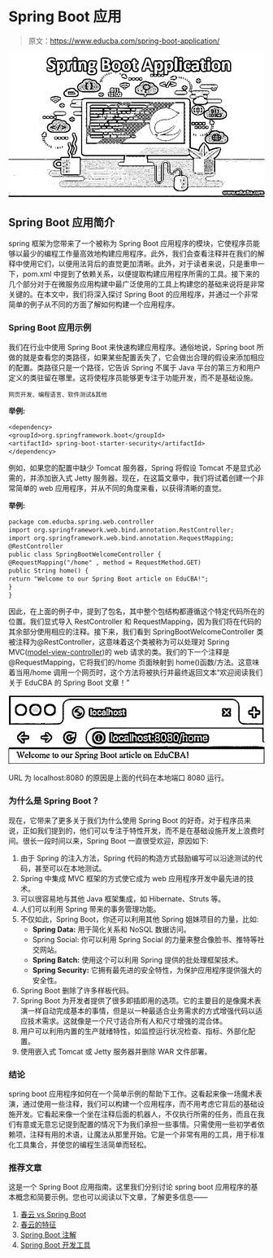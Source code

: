 # Spring Boot 应用

> 原文：<https://www.educba.com/spring-boot-application/>

![spring-boot-applivation](img/2d9b04127264d0773dcfa7c3c975e864.png)



## Spring Boot 应用简介

spring 框架为您带来了一个被称为 Spring Boot 应用程序的模块，它使程序员能够以最少的编程工作量高效地构建应用程序。此外，我们会查看注释并在我们的解释中使用它们，以便用法背后的直觉更加清晰。此外，对于读者来说，只是重申一下，pom.xml 中提到了依赖关系，以便提取构建应用程序所需的工具。接下来的几个部分对于在微服务应用构建中最广泛使用的工具上构建您的基础来说将是非常关键的。在本文中，我们将深入探讨 Spring Boot 的应用程序，并通过一个非常简单的例子从不同的方面了解如何构建一个应用程序。

### Spring Boot 应用示例

我们在行业中使用 Spring Boot 来快速构建应用程序。通俗地说，Spring boot 所做的就是查看您的类路径，如果某些配置丢失了，它会做出合理的假设来添加相应的配置。类路径只是一个路径，它告诉 Spring 不属于 Java 平台的第三方和用户定义的类驻留在哪里。这将使程序员能够更专注于功能开发，而不是基础设施。

<small>网页开发、编程语言、软件测试&其他</small>

**举例:**

```
<dependency>
<groupId>org.springframework.boot</groupId>
<artifactId> spring-boot-starter-security</artifactId>
</dependency>
```

例如，如果您的配置中缺少 Tomcat 服务器，Spring 将假设 Tomcat 不是显式必需的，并添加嵌入式 Jetty 服务器。现在，在这篇文章中，我们将试着创建一个非常简单的 web 应用程序，并从不同的角度来看，以获得清晰的直觉。

**举例:**

```
package com.educba.spring.web.controller
import org.springframework.web.bind.annotation.RestController;
import org.springframework.web.bind.annotation.RequestMapping;
@RestController
public class SpringBootWelcomeController {
@RequestMapping("/home" , method = RequestMethod.GET)
public String home() {
return "Welcome to our Spring Boot article on EduCBA!";
}
}
```

因此，在上面的例子中，提到了包名，其中整个包结构都遵循这个特定代码所在的位置。我们显式导入 RestController 和 RequestMapping，因为我们将在代码的其余部分使用相应的注释。接下来，我们看到 SpringBootWelcomeController 类被注释为@RestController，这意味着这个类被称为可以处理对 Spring MVC([model-view-controller](https://www.educba.com/what-is-mvc/))的 web 请求的类。我们的下一个注释是@RequestMapping，它将我们的/home 页面映射到 home()函数/方法。这意味着当用/home 调用一个网页时，这个方法将被执行并最终返回文本“欢迎阅读我们关于 EduCBA 的 Spring Boot 文章！”

![Spring Boot Application-1.1](img/c989025ed6f7aacba22e39663168204c.png)



URL 为 localhost:8080 的原因是上面的代码在本地端口 8080 运行。

### 为什么是 Spring Boot？

现在，它带来了更多关于我们为什么使用 Spring Boot 的好奇。对于程序员来说，正如我们提到的，他们可以专注于特性开发，而不是在基础设施开发上浪费时间。很长一段时间以来，Spring Boot 一直很受欢迎，原因如下:

1.  由于 Spring 的注入方法，Spring 代码的构造方式鼓励编写可以沿途测试的代码，甚至可以在本地测试。
2.  Spring 中集成 MVC 框架的方式使它成为 web 应用程序开发中最先进的技术。
3.  可以很容易地与其他 Java 框架集成，如 Hibernate、Struts 等。
4.  人们可以利用 Spring 带来的事务管理功能。
5.  不仅如此，Spring Boot，你还可以利用其他 Spring 姐妹项目的力量，比如:
    *   **Spring Data:** 用于简化关系和 NoSQL 数据访问。
    *   Spring Social: 你可以利用 Spring Social 的力量来整合像脸书、推特等社交网站。
    *   **Spring Batch:** 使用这个可以利用 Spring 提供的批处理框架技术。
    *   **Spring Security:** 它拥有最先进的安全特性，为保护应用程序提供强大的安全性。
6.  Spring Boot 删除了许多样板代码。
7.  Spring Boot 为开发者提供了很多即插即用的选项。它的主要目的是像魔术表演一样自动完成基本的事情，但是以一种最适合业务需求的方式增强代码以适应技术需求。这就像是一个尺寸适合所有人和尺寸增强的混合体。
8.  用户可以利用内置的生产就绪特性，如监控运行状况检查、指标、外部化配置。
9.  使用嵌入式 Tomcat 或 Jetty 服务器并删除 WAR 文件部署。

### 结论

spring boot 应用程序如何在一个简单示例的帮助下工作。这看起来像一场魔术表演，通过使用一些注释，我们可以构建一个应用程序，而不用考虑它背后的基础设施开发。它看起来像一个坐在注释后面的机器人，不仅执行所需的任务，而且在我们有意或无意忘记提到配置的情况下为我们承担一些事情。只需使用一些初学者依赖项，注释有用的术语，让魔法从那里开始。它是一个非常有用的工具，用于标准化工具集合，并使您的编程生活简单而轻松。

### 推荐文章

这是一个 Spring Boot 应用指南。这里我们分别讨论 spring boot 应用程序的基本概念和简要示例。您也可以阅读以下文章，了解更多信息——

1.  [春云 vs Spring Boot](https://www.educba.com/spring-cloud-vs-spring-boot/)
2.  [春云的特征](https://www.educba.com/what-is-spring-cloud/)
3.  [Spring Boot 注解](https://www.educba.com/spring-boot-annotations/)
4.  [Spring Boot 开发工具](https://www.educba.com/spring-boot-devtools/)





